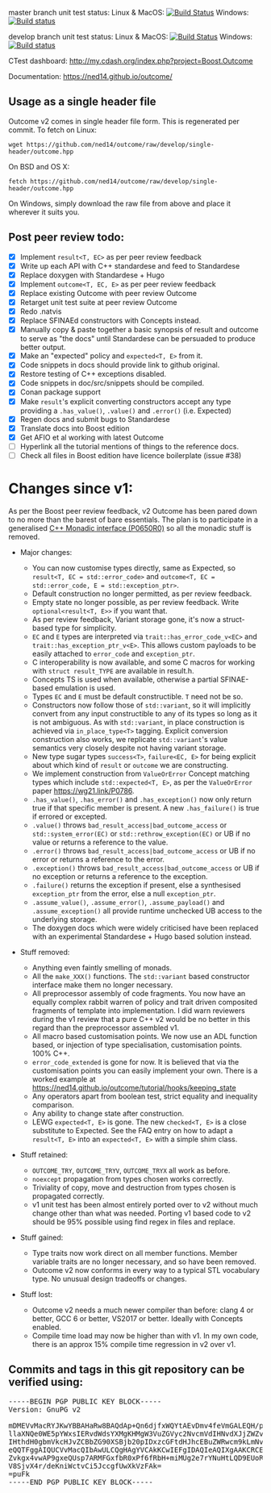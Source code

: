 master branch unit test status: Linux & MacOS: [![Build Status](https://travis-ci.org/ned14/outcome.svg?branch=master)](https://travis-ci.org/ned14/outcome) Windows: [![Build status](https://ci.appveyor.com/api/projects/status/q8s29koot2v3nity/branch/master?svg=true)](https://ci.appveyor.com/project/ned14/outcome/branch/master)

develop branch unit test status: Linux & MacOS: [![Build Status](https://travis-ci.org/ned14/outcome.svg?branch=develop)](https://travis-ci.org/ned14/outcome) Windows: [![Build status](https://ci.appveyor.com/api/projects/status/q8s29koot2v3nity/branch/develop?svg=true)](https://ci.appveyor.com/project/ned14/outcome/branch/develop)

CTest dashboard: http://my.cdash.org/index.php?project=Boost.Outcome

Documentation: https://ned14.github.io/outcome/

## Usage as a single header file

Outcome v2 comes in single header file form. This is regenerated per commit. To fetch
on Linux:

```
wget https://github.com/ned14/outcome/raw/develop/single-header/outcome.hpp
```

On BSD and OS X:

```
fetch https://github.com/ned14/outcome/raw/develop/single-header/outcome.hpp
```

On Windows, simply download the raw file from above and place it wherever it suits you.

## Post peer review todo:

 - [x] Implement `result<T, EC>` as per peer review feedback
 - [x] Write up each API with C++ standardese and feed to Standardese
 - [x] Replace doxygen with Standardese + Hugo
 - [x] Implement `outcome<T, EC, E>` as per peer review feedback
 - [x] Replace existing Outcome with peer review Outcome
 - [x] Retarget unit test suite at peer review Outcome
 - [x] Redo .natvis
 - [x] Replace SFINAEd constructors with Concepts instead.
 - [x] Manually copy & paste together a basic synopsis of result and outcome
 to serve as "the docs" until Standardese can be persuaded to produce better
 output.
 - [x] Make an "expected" policy and `expected<T, E>` from it.
 - [x] Code snippets in docs should provide link to github original.
 - [x] Restore testing of C++ exceptions disabled.
 - [x] Code snippets in doc/src/snippets should be compiled.
 - [x] Conan package support
 - [x] Make `result`'s explicit converting constructors accept any type providing a
 `.has_value()`, `.value()` and `.error()` (i.e. Expected)
 - [x] Regen docs and submit bugs to Standardese
 - [x] Translate docs into Boost edition
 - [x] Get AFIO et al working with latest Outcome
 - [ ] Hyperlink all the tutorial mentions of things to the reference docs.
 - [ ] Check all files in Boost edition have licence boilerplate (issue #38)

# Changes since v1:

As per the Boost peer review feedback, v2 Outcome has been pared down to
no more than the barest of bare essentials. The plan is to participate
in a generalised [C++ Monadic interface (P0650R0)](http://www.open-std.org/jtc1/sc22/wg21/docs/papers/2017/p0650r0.pdf)
so all the monadic stuff is removed.

- Major changes:
   - You can now customise types directly, same as Expected, so `result<T, EC =
   std::error_code>` and `outcome<T, EC = std::error_code, E =
   std::exception_ptr>`.
   - Default construction no longer permitted, as per review feedback.
   - Empty state no longer possible, as per review feedback. Write
   `optional<result<T, E>>` if you want that.
   - As per review feedback, Variant storage gone, it's now a struct-based
   type for simplicity.
   - `EC` and `E` types are interpreted via `trait::has_error_code_v<EC>`
   and `trait::has_exception_ptr_v<E>`. This allows custom payloads to
   be easily attached to `error_code` and `exception_ptr`.
   - C interoperability is now available, and some C macros for
   working with `struct result_TYPE` are available in result.h.
   - Concepts TS is used when available, otherwise a partial
   SFINAE-based emulation is used.
   - Types `EC` and `E` must be default constructible. `T` need not
   be so.
   - Constructors now follow those of `std::variant`, so it will
   implicitly convert from any input constructible to any of its types so
   long as it is not ambiguous. As with `std::variant`, in place
   construction is achieved via `in_place_type<T>` tagging. Explicit
   conversion construction also works, we replicate `std::variant`'s
   value semantics very closely despite not having variant storage.
   - New type sugar types `success<T>`, `failure<EC, E>` for being
   explicit about which kind of `result` or `outcome` we are constructing.
   - We implement construction from `ValueOrError` Concept matching
   types which include `std::expected<T, E>`, as per the `ValueOrError`
   paper https://wg21.link/P0786.
   - `.has_value()`, `.has_error()` and `.has_exception()` now only
   return true if that specific member is present. A new
   `.has_failure()` is true if errored or excepted.
   - `.value()` throws `bad_result_access|bad_outcome_access`
   or `std::system_error(EC)` or `std::rethrow_exception(EC)` or UB
   if no value or returns a reference to the value.
   - `.error()` throws `bad_result_access|bad_outcome_access` or UB if no
   error or returns a reference to the error.
   - `.exception()` throws `bad_result_access|bad_outcome_access` or UB if no
   exception or returns a reference to the exception.
   - `.failure()` returns the exception if present, else a synthesised
   `exception_ptr` from the error, else a null `exception_ptr`.
   - `.assume_value()`, `.assume_error()`, `.assume_payload()` and
   `.assume_exception()` all provide runtime unchecked UB access to the
   underlying storage.
   - The doxygen docs which were widely criticised have been replaced
   with an experimental Standardese + Hugo based solution instead.

 - Stuff removed:
   - Anything even faintly smelling of monads.
   - All the `make_XXX()` functions. The `std::variant` based constructor
   interface make them no longer necessary.
   - All preprocessor assembly of code fragments. You now have an
   equally complex rabbit warren of policy and trait driven composited
   fragments of template into implementation. I did warn reviewers during
   the v1 review that a pure C++ v2 would be no better in this regard than
   the preprocessor assembled v1.
   - All macro based customisation points. We now use an ADL function
   based, or injection of type specialisation, customisation points. 100% C++.
   - `error_code_extended` is gone for now. It is believed that via the
   customisation points you can easily implement your own. There is
   a worked example at
   https://ned14.github.io/outcome/tutorial/hooks/keeping_state
   - Any operators apart from boolean test, strict equality and
   inequality comparison.
   - Any ability to change state after construction.
   - LEWG `expected<T, E>` is gone. The new `checked<T, E>`
   is a close substitute to Expected. See the FAQ entry on how to adapt
   a `result<T, E>` into an `expected<T, E>` with a simple shim class.

 - Stuff retained:
   - `OUTCOME_TRY`, `OUTCOME_TRYV`, `OUTCOME_TRYX` all work as before.
   - `noexcept` propagation from types chosen works correctly.
   - Triviality of copy, move and destruction from types
   chosen is propagated correctly.
   - v1 unit test has been almost entirely ported over to v2 without
   much change other than what was needed. Porting v1 based code to v2
   should be 95% possible using find regex in files and replace.

 - Stuff gained:
   - Type traits now work direct on all member functions. Member
   variable traits are no longer necessary, and so have been removed.
   - Outcome v2 now conforms in every way to a typical STL vocabulary
   type. No unusual design tradeoffs or changes.

 - Stuff lost:
   - Outcome v2 needs a much newer compiler than before: clang 4 or
   better, GCC 6 or better, VS2017 or better. Ideally with Concepts
   enabled.
   - Compile time load may now be higher than with v1. In my own
   code, there is an approx 15% compile time regression in v2 over v1.

## Commits and tags in this git repository can be verified using:
<pre>
-----BEGIN PGP PUBLIC KEY BLOCK-----
Version: GnuPG v2

mDMEVvMacRYJKwYBBAHaRw8BAQdAp+Qn6djfxWQYtAEvDmv4feVmGALEQH/pYpBC
llaXNQe0WE5pYWxsIERvdWdsYXMgKHMgW3VuZGVyc2NvcmVdIHNvdXJjZWZvcmdl
IHthdH0gbmVkcHJvZCBbZG90XSBjb20pIDxzcGFtdHJhcEBuZWRwcm9kLmNvbT6I
eQQTFggAIQUCVvMacQIbAwULCQgHAgYVCAkKCwIEFgIDAQIeAQIXgAAKCRCELDV4
Zvkgx4vwAP9gxeQUsp7ARMFGxfbR0xPf6fRbH+miMUg2e7rYNuHtLQD9EUoR32We
V8SjvX4r/deKniWctvCi5JccgfUwXkVzFAk=
=puFk
-----END PGP PUBLIC KEY BLOCK-----
</pre>

</center>
